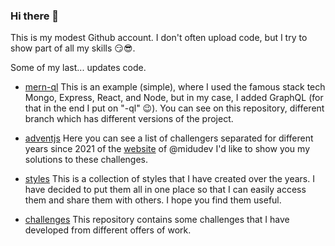 ### Hi there 👋

This is my modest Github account. I don't often upload code, but I try to show part of all my skills 😏😎.

Some of my last... updates code.

- [mern-ql](https://github.com/slaveofthecode/mern-ql) 
  This is an example (simple), where I used the famous stack tech Mongo, Express, React, and Node, but in my case, I added GraphQL (for that in the end I put on "-ql" 😉).
  You can see on this repository, different branch which has different versions of the project.

- [adventjs](https://github.com/slaveofthecode/adventjs)
  Here you can see a list of challengers separated for different years since 2021 of the [website](https://adventjs.dev/) of @midudev
  I'd like to show you my solutions to these challenges.

- [styles](https://github.com/slaveofthecode/styles)
  This is a collection of styles that I have created over the years. I have decided to put them all in one place so that I can easily access them and share them with others. I hope you find them useful.

- [challenges](https://github.com/slaveofthecode/challenges)
  This repository contains some challenges that I have developed from different offers of work.


<!--
**slaveofthecode/slaveofthecode** is a ✨ _special_ ✨ repository because its `README.md` (this file) appears on your GitHub profile.

Here are some ideas to get you started:

- 🔭 I’m currently working on ...
- 🌱 I’m currently learning ...
- 👯 I’m looking to collaborate on ...
- 🤔 I’m looking for help with ...
- 💬 Ask me about ...
- 📫 How to reach me: ...
- 😄 Pronouns: ...
- ⚡ Fun fact: ...
-->
